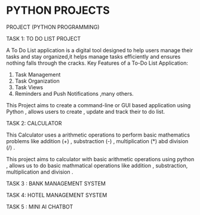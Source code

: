 # PYTHON PROJECTS
PROJECT (PYTHON PROGRAMMING)

TASK 1: TO DO LIST PROJECT

A To Do List application is a digital tool designed to help users manage their tasks and stay organized,it helps manage tasks efficiently and ensures nothing falls through the cracks.
Key Features of a To-Do List Application:
1. Task Management
2. Task Organization
3. Task Views
4. Reminders and Push Notifications ,many others.
                                                                                                     
 This Project aims to create a command-line or GUI based application using Python , allows users to create , update and track their to do list.


 TASK 2: CALCULATOR

 This Calculator uses a arithmetic operations to perform basic mathematics problems like addition (+) , substraction (-) , multiplication  (*) abd division (/) .

 This project aims to calculator with basic arithmetic operations using python , allows us to do basic mathmatical operations like addition , substraction, multiplication  and division .

 TASK 3 : BANK MANAGEMENT SYSTEM 

 TASK 4: HOTEL MANAGEMENT SYSTEM 

 TASK 5 : MINI AI CHATBOT

 
